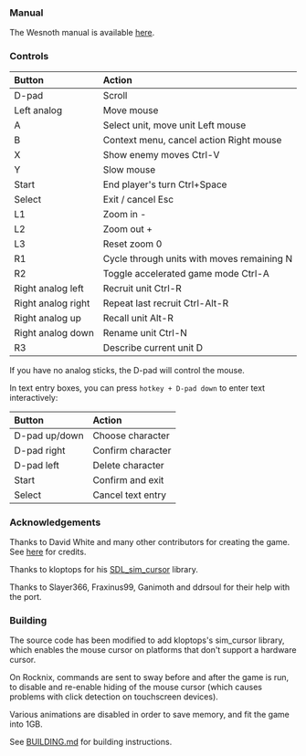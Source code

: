 ### Manual

The Wesnoth manual is available [here](https://www.wesnoth.org/manual/stable/manual.en.html#_controls).

### Controls

| Button              | Action                                          |
| :------------------ | :---------------------------------------------- |
| D-pad               | Scroll                                          |
| Left analog         | Move mouse                                      |
| A                   | Select unit, move unit               Left mouse |
| B                   | Context menu, cancel action         Right mouse |
| X                   | Show enemy moves                         Ctrl-V |
| Y                   | Slow mouse                                      |
| Start               | End player's turn                    Ctrl+Space |
| Select              | Exit / cancel                               Esc |
| L1                  | Zoom in                                       - |
| L2                  | Zoom out                                      + |
| L3                  | Reset zoom                                    0 |
| R1                  | Cycle through units with moves remaining      N |
| R2                  | Toggle accelerated game mode             Ctrl-A |
| Right analog left   | Recruit unit                             Ctrl-R |
| Right analog right  | Repeat last recruit                  Ctrl-Alt-R |
| Right analog up     | Recall unit                               Alt-R |
| Right analog down   | Rename unit                              Ctrl-N |
| R3                  | Describe current unit                         D |

If you have no analog sticks, the D-pad will control the mouse.

In text entry boxes, you can press `hotkey + D-pad down` to enter text interactively:

| Button        | Action            |
| :-----------  | :---------------- |
| D-pad up/down | Choose character  |
| D-pad right   | Confirm character |
| D-pad left    | Delete character  |
| Start         | Confirm and exit  |
| Select        | Cancel text entry |

### Acknowledgements
Thanks to David White and many other contributors for creating the game. See [here](https://wiki.wesnoth.org/Credits) for credits.

Thanks to kloptops for his [SDL_sim_cursor](https://github.com/kloptops/SDL_sim_cursor) library.

Thanks to Slayer366, Fraxinus99, Ganimoth and ddrsoul for their help with the port.

### Building

The source code has been modified to add kloptops's sim_cursor library, which enables the mouse cursor on platforms that don't support a hardware cursor.

On Rocknix, commands are sent to sway before and after the game is run, to disable and re-enable hiding of the mouse cursor (which causes problems with click detection on touchscreen devices).

Various animations are disabled in order to save memory, and fit the game into 1GB.

See [BUILDING.md](https://github.com/PortsMaster/PortMaster-New/blob/main/ports/wesnoth/wesnoth/BUILDING.md) for building instructions.

